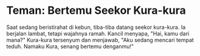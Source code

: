 # Teman: Bertemu Seekor Kura-kura
Saat sedang beristirahat di kebun, tiba-tiba datang seekor kura-kura. Ia berjalan lambat, tetapi wajahnya ramah. Kancil menyapa, "Hai, kamu dari mana?" Kura-kura tersenyum dan menjawab, "Aku sedang mencari tempat teduh. Namaku Kura, senang bertemu denganmu!"